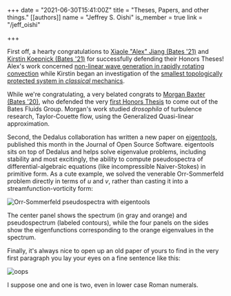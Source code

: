 +++
date = "2021-06-30T15:41:00Z"
title = "Theses, Papers, and other things."
[[authors]]
    name = "Jeffrey S. Oishi"
    is_member = true
    link = "/jeff_oishi"

+++

First off, a hearty congratulations to [Xiaole "Alex" Jiang (Bates '21)](/member/xjiang) and [Kirstin Koepnick (Bates '21)](/member/kkoepnic) for successfully defending their Honors Theses! Alex's work concerned [non-linear wave generation in rapidly rotating convection](https://scarab.bates.edu/honorstheses/369) while Kirstin began an investigation of the [smallest topologically protected system in *classical* mechanics](https://scarab.bates.edu/honorstheses/365). 

While we're congratulating, a very belated congrats to [Morgan Baxter (Bates '20)](/member/mbaxter), who defended the very [first Honors Thesis](https://scarab.bates.edu/honorstheses/319/) to come out of the Bates Fluids Group. Morgan's work studied *drosophila* of turbulence research, Taylor-Couette flow, using the Generalized Quasi-linear approximation. 

Second, the Dedalus collaboration has written a new paper on [eigentools](https://joss.theoj.org/papers/10.21105/joss.03079), published this month in the Journal of Open Source Software. eigentools sits on top of Dedalus and helps solve eigenvalue problems, including stability and most excitingly, the ability to compute pseudospectra of differential-algebraic equations (like incompressible Naiver-Stokes) in primitive form. As a cute example, we solved the venerable Orr-Sommerfeld problem directly in terms of *u* and *v*, rather than casting it into a streamfunction-vorticity form:

![Orr-Sommerfeld pseudospectra with eigentools](/img/pseudospectra.png)

The center panel shows the spectrum (in gray and orange) and pseudospectrum (labeled contours), while the four panels on the sides show the eigenfunctions corresponding to the orange eigenvalues in the spectrum. 

Finally, it's always nice to open up an old paper of yours to find in the very first paragraph you lay your eyes on a fine sentence like this:

![oops](/img/paper_mistake.png)

I suppose one and one is two, even in lower case Roman numerals.

<!--  LocalWords:  Oishi jeff oishi Xiaole Jiang Kirstin Koepnick
 -->
<!--  LocalWords:  Dedalus eigentools pseudospectra drosophila
 -->
<!--  LocalWords:  Couette Sommerfeld streamfunction vorticity
 -->
<!--  LocalWords:  pseudospectrum eigenfunctions
 -->
